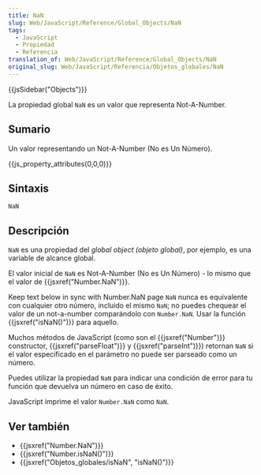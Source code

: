 ```yaml
---
title: NaN
slug: Web/JavaScript/Reference/Global_Objects/NaN
tags:
  - JavaScript
  - Propiedad
  - Referencia
translation_of: Web/JavaScript/Reference/Global_Objects/NaN
original_slug: Web/JavaScript/Referencia/Objetos_globales/NaN
---
```

{{jsSidebar("Objects")}}

La propiedad global `NaN` es un valor que representa Not-A-Number.

## Sumario

Un valor representando un Not-A-Number (No es Un Número).

{{js_property_attributes(0,0,0)}}

## Sintaxis

`NaN`

## Descripción

`NaN` es una propiedad del _global object (objeto global)_, por ejemplo, es una variable de alcance global.

El valor inicial de `NaN` es Not-A-Number (No es Un Número) - lo mismo que el valor de {{jsxref("Number.NaN")}}.

Keep text below in sync with Number.NaN page `NaN` nunca es equivalente con cualquier otro número, incluido el mismo `NaN`; no puedes chequear el valor de un not-a-number comparándolo con `Number.NaN`. Usar la función {{jsxref("isNaN()")}} para aquello.

Muchos métodos de JavaScript (como son el {{jsxref("Number")}} constructor, {{jsxref("parseFloat")}} y {{jsxref("parseInt")}}) retornan `NaN` si el valor especificado en el parámetro no puede ser parseado como un número.

Puedes utilizar la propiedad `NaN` para indicar una condición de error para tu función que devuelva un número en caso de éxito.

JavaScript imprime el valor `Number.NaN` como `NaN`.

## Ver también

- {{jsxref("Number.NaN")}}
- {{jsxref("Number.isNaN()")}}
- {{jsxref("Objetos_globales/isNaN", "isNaN()")}}
